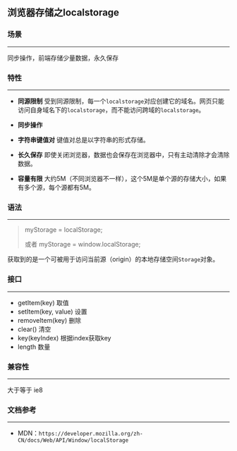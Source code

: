 ## 浏览器存储之localstorage



### 场景

----

同步操作，前端存储少量数据，永久保存



### 特性

---

- **同源限制** 受到同源限制，每一个`localstorage`对应创建它的域名。网页只能访问自身域名下的`localstorage`，而不能访问跨域的`localstorage`。

- **同步操作** 
- **字符串键值对** 键值对总是以字符串的形式存储。
- **长久保存** 即使关闭浏览器，数据也会保存在浏览器中，只有主动清除才会清除数据。
- **容量有限** 大约5M（不同浏览器不一样），这个5M是单个源的存储大小，如果有多个源，每个源都有5M。



### 语法

---

> myStorage = localStorage;
>
> 或者 myStorage = window.localStorage;

获取到的是一个可被用于访问当前源（origin）的本地存储空间`Storage`对象。



### 接口

---

- getItem(key) 取值
- setItem(key, value) 设置
- removeItem(key) 删除
- clear() 清空
- key(keyIndex) 根据index获取key
- length 数量



### 兼容性

---

大于等于 ie8





### 文档参考

----

- MDN：`https://developer.mozilla.org/zh-CN/docs/Web/API/Window/localStorage`